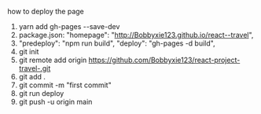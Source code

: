 how to deploy the page 
 1.  yarn add gh-pages --save-dev
 2. package.json:  "homepage": "http://Bobbyxie123.github.io/react--travel",
 3. "predeploy": "npm run build",
    "deploy": "gh-pages -d build",
 4. git init
 4. git remote add origin https://github.com/Bobbyxie123/react-project-travel-.git
 5. git add . 
 6. git commit -m "first commit"
 7. git run deploy 
 8. git push -u origin main